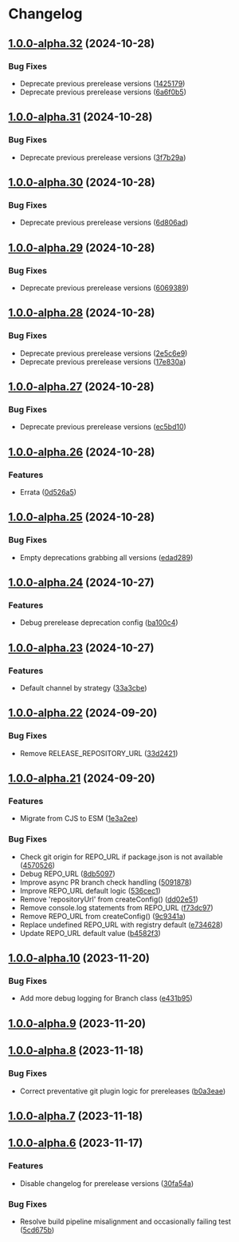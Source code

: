 # Changelog

## [1.0.0-alpha.32](https://github.com/RobHameetman/semantic-release-config/compare/1.0.0-alpha.31...1.0.0-alpha.32) (2024-10-28)


### Bug Fixes

* Deprecate previous prerelease versions ([1425179](https://github.com/RobHameetman/semantic-release-config/commit/14251790d961340d53e43d02f8772e443ffd44f9))
* Deprecate previous prerelease versions ([6a6f0b5](https://github.com/RobHameetman/semantic-release-config/commit/6a6f0b5564932f7ed6a7872ae78e29df00a00abe))

## [1.0.0-alpha.31](https://github.com/RobHameetman/semantic-release-config/compare/1.0.0-alpha.30...1.0.0-alpha.31) (2024-10-28)


### Bug Fixes

* Deprecate previous prerelease versions ([3f7b29a](https://github.com/RobHameetman/semantic-release-config/commit/3f7b29aff2965a7eedebb32e6362fe538260d403))

## [1.0.0-alpha.30](https://github.com/RobHameetman/semantic-release-config/compare/1.0.0-alpha.29...1.0.0-alpha.30) (2024-10-28)


### Bug Fixes

* Deprecate previous prerelease versions ([6d806ad](https://github.com/RobHameetman/semantic-release-config/commit/6d806ad8430523d66c649f7bb6eb4f38aa34d69a))

## [1.0.0-alpha.29](https://github.com/RobHameetman/semantic-release-config/compare/1.0.0-alpha.28...1.0.0-alpha.29) (2024-10-28)


### Bug Fixes

* Deprecate previous prerelease versions ([6069389](https://github.com/RobHameetman/semantic-release-config/commit/6069389f6573d6a322dbf21a7b4603e6799ceb7d))

## [1.0.0-alpha.28](https://github.com/RobHameetman/semantic-release-config/compare/1.0.0-alpha.27...1.0.0-alpha.28) (2024-10-28)


### Bug Fixes

* Deprecate previous prerelease versions ([2e5c6e9](https://github.com/RobHameetman/semantic-release-config/commit/2e5c6e98c772f40c6afccc13d21b58d32f02a493))
* Deprecate previous prerelease versions ([17e830a](https://github.com/RobHameetman/semantic-release-config/commit/17e830adea160baeeecb15076258c55e5901ab65))

## [1.0.0-alpha.27](https://github.com/RobHameetman/semantic-release-config/compare/1.0.0-alpha.26...1.0.0-alpha.27) (2024-10-28)


### Bug Fixes

* Deprecate previous prerelease versions ([ec5bd10](https://github.com/RobHameetman/semantic-release-config/commit/ec5bd1018cc150ead43cc7589d6f6817c2dd9353))

## [1.0.0-alpha.26](https://github.com/RobHameetman/semantic-release-config/compare/1.0.0-alpha.25...1.0.0-alpha.26) (2024-10-28)


### Features

* Errata ([0d526a5](https://github.com/RobHameetman/semantic-release-config/commit/0d526a593a4e611b012e0d6bb35d601e5a209351))

## [1.0.0-alpha.25](https://github.com/RobHameetman/semantic-release-config/compare/1.0.0-alpha.24...1.0.0-alpha.25) (2024-10-28)


### Bug Fixes

* Empty deprecations grabbing all versions ([edad289](https://github.com/RobHameetman/semantic-release-config/commit/edad289688d4b9bfc6bbdb06e94c99d4c02aad7e))

## [1.0.0-alpha.24](https://github.com/RobHameetman/semantic-release-config/compare/1.0.0-alpha.23...1.0.0-alpha.24) (2024-10-27)


### Features

* Debug prerelease deprecation config ([ba100c4](https://github.com/RobHameetman/semantic-release-config/commit/ba100c4281e8a407a6299f520e1096c24e487fd1))

## [1.0.0-alpha.23](https://github.com/RobHameetman/semantic-release-config/compare/1.0.0-alpha.22...1.0.0-alpha.23) (2024-10-27)


### Features

* Default channel by strategy ([33a3cbe](https://github.com/RobHameetman/semantic-release-config/commit/33a3cbe834af4d4343603825ac7e2f6c6832c8a4))

## [1.0.0-alpha.22](https://github.com/RobHameetman/semantic-release-config/compare/1.0.0-alpha.21...1.0.0-alpha.22) (2024-09-20)


### Bug Fixes

* Remove RELEASE_REPOSITORY_URL ([33d2421](https://github.com/RobHameetman/semantic-release-config/commit/33d242116b1ecd6ac1da26c640f236eed4525759))

## [1.0.0-alpha.21](https://github.com/RobHameetman/semantic-release-config/compare/1.0.0-alpha.20...1.0.0-alpha.21) (2024-09-20)


### Features

* Migrate from CJS to ESM ([1e3a2ee](https://github.com/RobHameetman/semantic-release-config/commit/1e3a2ee075ca4b754591e754348b0eb0208e57ff))


### Bug Fixes

* Check git origin for REPO_URL if package.json is not available ([4570526](https://github.com/RobHameetman/semantic-release-config/commit/45705265d86172608aabca06e01824d9daa16f9c))
* Debug REPO_URL ([8db5097](https://github.com/RobHameetman/semantic-release-config/commit/8db50975f140d0d4ff4851bb37c07f200c5d2158))
* Improve async PR branch check handling ([5091878](https://github.com/RobHameetman/semantic-release-config/commit/50918784a26a47a37b617a7a8939cce9a3ee9613))
* Improve REPO_URL default logic ([536cec1](https://github.com/RobHameetman/semantic-release-config/commit/536cec1a6f69fcd6bac8bae4b84bb30caaec3e9d))
* Remove 'repositoryUrl' from createConfig() ([dd02e51](https://github.com/RobHameetman/semantic-release-config/commit/dd02e516724aa7a1bcbf1ea3c28d514174b984c6))
* Remove console.log statements from REPO_URL ([f73dc97](https://github.com/RobHameetman/semantic-release-config/commit/f73dc97d01d31ca7fad272d80a25b651bab81990))
* Remove REPO_URL from createConfig() ([9c9341a](https://github.com/RobHameetman/semantic-release-config/commit/9c9341ad04df22df2688538d03d611999c41085a))
* Replace undefined REPO_URL with registry default ([e734628](https://github.com/RobHameetman/semantic-release-config/commit/e734628157246c999c688309aff2b3a84eb5ca30))
* Update REPO_URL default value ([b4582f3](https://github.com/RobHameetman/semantic-release-config/commit/b4582f344fab51ece43abd923394b6127d6e359f))

## [1.0.0-alpha.10](https://github.com/RobHameetman/semantic-release-config/compare/1.0.0-alpha.9...1.0.0-alpha.10) (2023-11-20)


### Bug Fixes

* Add more debug logging for Branch class ([e431b95](https://github.com/RobHameetman/semantic-release-config/commit/e431b950531fcd043427c59fcd50f420b52a07a6))

## [1.0.0-alpha.9](https://github.com/RobHameetman/semantic-release-config/compare/1.0.0-alpha.8...1.0.0-alpha.9) (2023-11-20)

## [1.0.0-alpha.8](https://github.com/RobHameetman/semantic-release-config/compare/1.0.0-alpha.7...1.0.0-alpha.8) (2023-11-18)


### Bug Fixes

* Correct preventative git plugin logic for prereleases ([b0a3eae](https://github.com/RobHameetman/semantic-release-config/commit/b0a3eae77e9f68acf0ec033c06ad6df41f7c4807))

## [1.0.0-alpha.7](https://github.com/RobHameetman/semantic-release-config/compare/1.0.0-alpha.6...1.0.0-alpha.7) (2023-11-18)

## [1.0.0-alpha.6](https://github.com/RobHameetman/semantic-release-config/compare/1.0.0-alpha.5...1.0.0-alpha.6) (2023-11-17)


### Features

* Disable changelog for prerelease versions ([30fa54a](https://github.com/RobHameetman/semantic-release-config/commit/30fa54a5913ed960bd08e3baeee8da7cc3d29e95))


### Bug Fixes

* Resolve build pipeline misalignment and occasionally failing test ([5cd675b](https://github.com/RobHameetman/semantic-release-config/commit/5cd675b50cfb1f864c9f23cc8fca85b62c72dd39))
